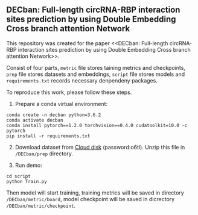 ## DECban: Full-length circRNA-RBP interaction sites prediction by using Double Embedding Cross branch attention Network

This repository was created for the paper <<DECban: Full-length circRNA-RBP interaction sites prediction by using Double Embedding Cross branch attention Network>>. 

Consist of four parts, `metric` file stores taining metrics and checkpoints, `prep` file stores datasets and embeddings, `script` file stores models and `requirements.txt` records necessary denpendeny packages.

To reproduce this work, please follow these steps. 
1. Prepare a conda virtual environment:
```
conda create -n decban python=3.6.2
conda activate decban
conda install pytorch==1.2.0 torchvision==0.4.0 cudatoolkit=10.0 -c pytorch
pip install -r requirements.txt
```

2. Download dataset from [Cloud disk](https://pan.baidu.com/s/1W2dau1uSto1jkDFvH0ZX_g) (password:o6tl). Unzip this file in `/DECban/prep` directory.

3. Run demo:
```
cd script
python Train.py
```

Then model will start training, training metrics will be saved in directory `/DECban/metric/board`, model checkpoint will be saved in dicrectory `/DECban/metric/checkpoint`.

